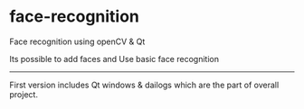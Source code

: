 face-recognition
================

Face recognition using openCV & Qt

Its possible to add faces and Use basic face recognition

--------------------------------------------------------------------------------
First version includes Qt windows & dailogs which are the part of overall project.
